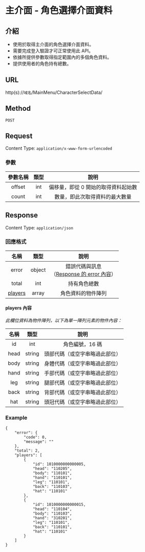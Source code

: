 # 主介面 - 角色選擇介面資料

## 介紹

- 使用於取得主介面的角色選擇介面資料。
- 需要完成登入驗證才可正常使用此 API。
- 依據所提供參數取得指定範圍內的多個角色資料。
- 提供使用者的角色持有總數。

## URL

http(s)://`域名`/MainMenu/CharacterSelectData/

## Method

`POST`

## Request

Content Type: `application/x-www-form-urlencoded`

### 參數

| 參數名稱 | 類型 | 說明 |
|:-:|:-:|:-:|
| offset | int | 偏移量，即從 0 開始的取得資料起始數 |
| count | int | 數量，即此次取得資料的最大數量 |

## Response

Content Type: `application/json`

### 回應格式

| 名稱 | 類型 | 說明 |
|:-:|:-:|:-:|
| error | object | 錯誤代碼與訊息<br>（[Response 的 error 內容](../response.md#error)） |
| total | int | 持有角色總數 |
| [players](#players) | array | 角色資料的物件陣列 |

#### <span id="players">players 內容</span>

_此欄位資料為物件陣列，以下為單一陣列元素的物件內容：_

| 名稱 | 類型 | 說明 |
|:-:|:-:|:-:|
| id | int | 角色編號，16 碼 |
| head | string | 頭部代碼（或空字串略過此部位） |
| body | string | 身體代碼（或空字串略過此部位） |
| hand | string | 手部代碼（或空字串略過此部位） |
| leg | string | 腿部代碼（或空字串略過此部位） |
| back | string | 背部代碼（或空字串略過此部位） |
| hat | string | 頭冠代碼（或空字串略過此部位） |

### Example

	{
	    "error": {
	        "code": 0,
	        "message": ""
	    },
	    "total": 2,
	    "players": [
	        {
	            "id": 1010000000000005,
	            "head": "110205",
	            "body": "110101",
	            "hand": "110101",
	            "leg": "110101",
	            "back": "110103",
	            "hat": "110101"
	        },
	        {
	            "id": 1010000000000015,
	            "head": "110104",
	            "body": "110103",
	            "hand": "310201",
	            "leg": "110101",
	            "back": "110101",
	            "hat": "110101"
	        }
	    ]
	}